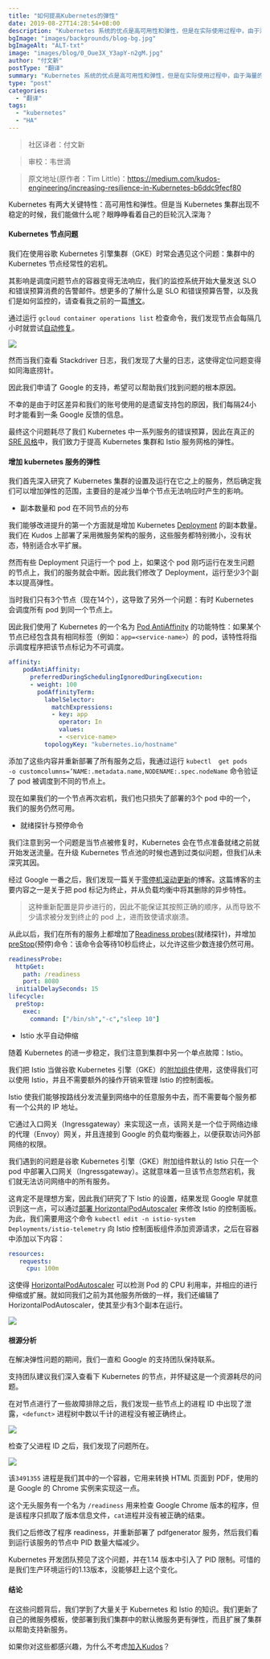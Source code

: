 ```yaml
---
title: "如何提高Kubernetes的弹性"
date: 2019-08-27T14:28:54+08:00
description: "Kubernetes 系统的优点是高可用性和弹性，但是在实际使用过程中，由于海量的日志信息给迅速找到 Kubernetes 的故障点造成了困难，从而造成了故障恢复的延误，无法充分发挥 Kubernetes 的优点。本文作者提供了一种容易实现和已经验证了的方法让读者能迅速掌握，从而充分体现和发挥出Kubernetes真正的高可恢复性的能力。"
bgImage: "images/backgrounds/blog-bg.jpg"
bgImageAlt: "ALT-txt"
image: "images/blog/0_Oue3X_Y3apY-n2gM.jpg"
author: "付文新"
postType: "翻译"
summary: "Kubernetes 系统的优点是高可用性和弹性，但是在实际使用过程中，由于海量的日志信息给迅速找到 Kubernetes 的故障点造成了困难，从而造成了故障恢复的延误，无法充分发挥 Kubernetes 的优点。本文作者提供了一种容易实现和已经验证了的方法让读者能迅速掌握，从而充分体现和发挥出Kubernetes真正的高可恢复性的能力。"
type: "post"
categories: 
  - "翻译"
tags:
  - "kubernetes"
  - "HA"
---
```



>社区译者：付文新

>审校：韦世滴

>原文地址(原作者：Tim Little)：[https://medium.com/kudos-engineering/increasing-resilience-in-Kubernetes-b6ddc9fecf80 ](https://medium.com/kudos-engineering/increasing-resilience-in-Kubernetes-b6ddc9fecf80)



Kubernetes 有两大关键特性：高可用性和弹性。但是当 Kubernetes 集群出现不稳定的时候，我们能做什么呢？眼睁睁看着自己的巨轮沉入深海？


#### Kubernetes 节点问题

我们在使用谷歌 Kubernetes 引擎集群（GKE）时常会遇见这个问题：集群中的 Kubernetes 节点经常性的宕机。

其影响是调度问题节点的容器变得无法响应，我们的监控系统开始大量发送 SLO 和错误预算消费的告警邮件。想更多的了解什么是 SLO 和错误预算告警，以及我们是如何监控的，请查看我之前的一篇[博文](https://medium.com/kudos-engineering/managing-reliability-with-slos-and-error-budgets-37346665abf6)。

通过运行 `gcloud container operations list` 检查命令，我们发现节点会每隔几小时就尝试[自动修复](https://cloud.google.com/kubernetes-engine/docs/how-to/node-auto-repair)。

![](/images/blog/1_uLTkpy6Hv_nuyHNESB6XWg.png)

然而当我们查看 Stackdriver 日志，我们发现了大量的日志，这使得定位问题变得如同海底捞针。

因此我们申请了 Google 的支持，希望可以帮助我们找到问题的根本原因。

不幸的是由于时区差异和我们的账号使用的是遗留支持包的原因，我们每隔24小时才能看到一条 Google 反馈的信息。

最终这个问题耗尽了我们 Kubernetes 中一系列服务的错误预算，因此在真正的 [SRE 风格](https://landing.google.com/sre/sre-book/chapters/embracing-risk/#xref_risk-management_unreliability-budgets)中，我们致力于提高 Kubernetes 集群和 Istio 服务网格的弹性。

#### 增加 kubernetes 服务的弹性

我们首先深入研究了 Kubernetes 集群的设置及运行在它之上的服务，然后确定我们可以增加弹性的范围，主要目的是减少当单个节点无法响应时产生的影响。

- 副本数量和 pod 在不同节点的分布

我们能够改进提升的第一个方面就是增加 Kubernetes [Deployment](https://kubernetes.io/docs/concepts/workloads/controllers/deployment/) 的副本数量。我们在 Kudos 上部署了采用微服务架构的服务，这些服务都特别微小，没有状态，特别适合水平扩展。

然而有些 Deployment 只运行一个 pod 上，如果这个 pod 刚巧运行在发生问题的节点上，我们的服务就会中断。因此我们修改了 Deployment，运行至少3个副本以提高弹性。

当时我们只有3个节点（现在14个），这导致了另外一个问题：有时 Kubernetes 会调度所有 pod 到同一个节点上。

因此我们使用了 Kubernetes 的一个名为 [Pod AntiAffinity](https://kubernetes.io/docs/concepts/configuration/assign-pod-node/#affinity-and-anti-affinity) 的功能特性：如果某个节点已经包含具有相同标签（例如：`app=<service-name>`）的 pod，该特性将指示调度程序把该节点标记为不可调度。

``` yaml
affinity:
    podAntiAffinity:
      preferredDuringSchedulingIgnoredDuringExecution:
      - weight: 100
        podAffinityTerm:
          labelSelector:
            matchExpressions:
            - key: app
              operator: In
              values:
              - <service-name>
          topologyKey: "kubernetes.io/hostname"
```

添加了这些内容并重新部署了所有服务之后，我通过运行 `kubectl	get	pods	-o customcolumns=’NAME:.metadata.name,NODENAME:.spec.nodeName` 命令验证了 pod 被调度到不同的节点上。

现在如果我们的一个节点再次宕机，我们也只损失了部署的3个 pod 中的一个，我们的服务仍然可用。

- 就绪探针与预停命令

我们注意到另一个问题是当节点被修复时，Kubernetes 会在节点准备就绪之前就开始发送流量。在升级 Kubernetes 节点池的时候也遇到过类似问题，但我们从未深究其因。

经过 Google 一番之后，我们发现一篇关于[零停机滚动更新](https://blog.sebastian-daschner.com/entries/zero-downtime-updates-kubernetes)的博客。这篇博客的主要内容之一是关于把 pod 标记为终止，并从负载均衡中将其删除的异步特性。

>这种重新配置是异步进行的，因此不能保证其按照正确的顺序，从而导致不少请求被分发到终止的 pod 上，进而致使请求崩溃。

从此以后，我们在所有的服务上都增加了[Readiness probes](https://kubernetes.io/docs/tasks/configure-pod-container/configure-liveness-readiness-probes/#define-readiness-probes)(就绪探针)，并增加[preStop](https://kubernetes.io/docs/tasks/configure-pod-container/attach-handler-lifecycle-event/#define-poststart-and-prestop-handlers)(预停)命令：该命令会等待10秒后终止，以允许这些少数连接仍然可用。

```yaml
readinessProbe:
  httpGet:
    path: /readiness
    port: 8080
  initialDelaySeconds: 15
lifecycle:
  preStop:
    exec:
      command: ["/bin/sh","-c","sleep 10"]
```

- Istio 水平自动伸缩

随着 Kubernetes 的进一步稳定，我们注意到集群中另一个单点故障：Istio。

我们把 Istio 当做谷歌 Kubernetes 引擎（GKE）的[附加组件](https://cloud.google.com/istio/docs/istio-on-gke/overview)使用，这使得我们可以使用 Istio，并且不需要额外的操作开销来管理 Istio 的控制面板。

Istio 使我们能够按路线分发流量到网络中的任意服务中去，而不需要每个服务都有一个公共的 IP 地址。

它通过入口网关（Ingressgateway）来实现这一点，该网关是一个位于网络边缘的代理（Envoy）网关，并且连接到 Google 的负载均衡器上，以便获取访问外部网络的权限。

我们遇到的问题是谷歌 Kubernetes 引擎（GKE）附加组件默认的 Istio 只在一个 pod 中部署入口网关（Ingressgateway）。这就意味着一旦该节点忽然宕机，我们就无法访问网络中的所有服务。

这肯定不是理想方案，因此我们研究了下 Istio 的设置，结果发现 Google 早就意识到这一点，可以通过[部署 HorizontalPodAutoscaler](https://cloud.google.com/istio/docs/istio-on-gke/overview#modifying_control_plane_settings) 来修改 Istio 的控制面板。为此，我们需要用这个命令 `kubectl edit -n istio-system Deployments/istio-telemetry` 向 Istio 控制面板组件添加资源请求，之后在容器中添加以下内容：

```yaml
resources:
   requests:
     cpu: 100m
```

这使得 [HorizontalPodAutoscaler](https://kubernetes.io/docs/tasks/run-application/horizontal-pod-autoscale/) 可以检测 Pod 的 CPU 利用率，并相应的进行伸缩或扩展。就如同我们之前为其他服务所做的一样，我们还编辑了 HorizontalPodAutoscaler，使其至少有3个副本在运行。

![](/images/blog/1_2Trt6VFzq_sy8oCCugVj5Q.png)


#### 根源分析

在解决弹性问题的期间，我们一直和 Google 的支持团队保持联系。

支持团队建议我们深入查看下 Kubernetes 的节点，并怀疑这是一个资源耗尽的问题。

在对节点进行了一些故障排除之后，我们发现一些节点上的进程 ID 中出现了泄露，`<defunct>` 进程树中数以千计的进程没有被正确终止。

![](/images/blog/1_QhWh1fkOTFRVHj4yKxEAsw.png)

检查了父进程 ID 之后，我们发现了问题所在。

![](/images/blog/1_eR1MBSDzzgu4HGdNbDX6jQ.png)


该`3491355` 进程是我们其中的一个容器，它用来转换 HTML 页面到 PDF，使用的是 Google 的 Chrome 实例来实现这一点。

这个无头服务有一个名为 `/readiness` 用来检查 Google Chrome 版本的程序，但是该程序只抓取了版本信息文件，`cat`进程并没有被正确的结束。

我们之后修改了程序 readiness，并重新部署了 pdfgenerator 服务，然后我们看到运行该服务的节点中 PID 数量大幅减少。

Kubernetes 开发团队预见了这个问题，并在1.14 版本中引入了 PID 限制。可惜的是我们生产环境运行的1.13版本，没能够赶上这个变化。

#### 结论

在这些问题背后，我们学到了大量关于 Kubernetes 和 Istio 的知识。我们更新了自己的微服务模板，使部署到我们集群中的默认微服务更有弹性，而且扩展了集群以帮助支持新服务。

如果你对这些都感兴趣，为什么不考虑[加入Kudos](https://www.growkudos.com/about/careers)？
